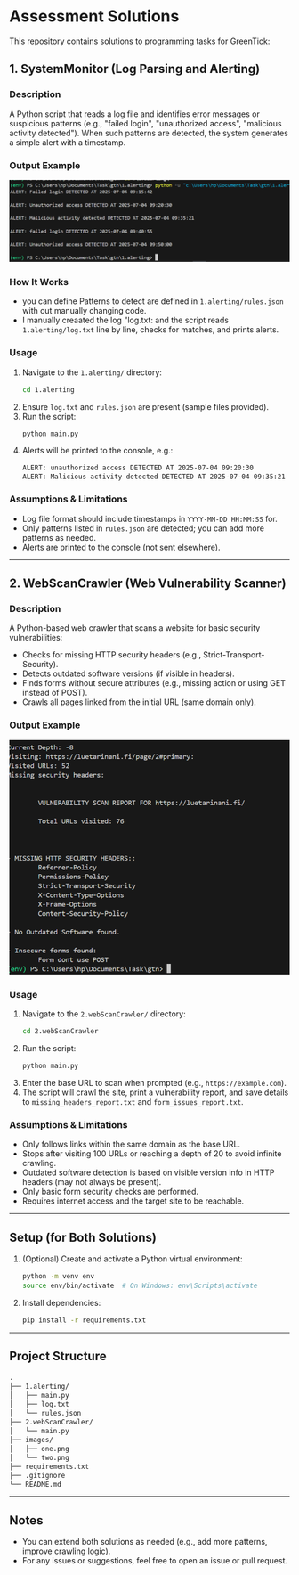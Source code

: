 # Assessment Solutions

This repository contains solutions to programming tasks for GreenTick:

## 1. SystemMonitor (Log Parsing and Alerting)

### Description
A Python script that reads a log file and identifies error messages or suspicious patterns (e.g., "failed login", "unauthorized access", "malicious activity detected"). When such patterns are detected, the system generates a simple alert with a timestamp.

### Output Example
![SystemMonitor Output](images/one.png)

### How It Works
- you can define Patterns to detect are defined in `1.alerting/rules.json` with out manually changing code.
- I manually creaated the log "log.txt: and the script reads `1.alerting/log.txt` line by line, checks for matches, and prints alerts.

### Usage
1. Navigate to the `1.alerting/` directory:
   ```sh
   cd 1.alerting
   ```
2. Ensure `log.txt` and `rules.json` are present (sample files provided).
3. Run the script:
   ```sh
   python main.py
   ```
4. Alerts will be printed to the console, e.g.:
   ```
   ALERT: unauthorized access DETECTED AT 2025-07-04 09:20:30
   ALERT: Malicious activity detected DETECTED AT 2025-07-04 09:35:21
   ```

### Assumptions & Limitations
- Log file format should include timestamps in `YYYY-MM-DD HH:MM:SS` for.
- Only patterns listed in `rules.json` are detected; you can add more patterns as needed.
- Alerts are printed to the console (not sent elsewhere).

---

## 2. WebScanCrawler (Web Vulnerability Scanner)

### Description
A Python-based web crawler that scans a website for basic security vulnerabilities:
- Checks for missing HTTP security headers (e.g., Strict-Transport-Security).
- Detects outdated software versions (if visible in headers).
- Finds forms without secure attributes (e.g., missing action or using GET instead of POST).
- Crawls all pages linked from the initial URL (same domain only).

### Output Example
![WebScanCrawler Output](images/two.png)

### Usage
1. Navigate to the `2.webScanCrawler/` directory:
   ```sh
   cd 2.webScanCrawler
   ```
2. Run the script:
   ```sh
   python main.py
   ```
3. Enter the base URL to scan when prompted (e.g., `https://example.com`).
4. The script will crawl the site, print a vulnerability report, and save details to `missing_headers_report.txt` and `form_issues_report.txt`.

### Assumptions & Limitations
- Only follows links within the same domain as the base URL.
- Stops after visiting 100 URLs or reaching a depth of 20 to avoid infinite crawling.
- Outdated software detection is based on visible version info in HTTP headers (may not always be present).
- Only basic form security checks are performed.
- Requires internet access and the target site to be reachable.

---

## Setup (for Both Solutions)

1. (Optional) Create and activate a Python virtual environment:
   ```sh
   python -m venv env
   source env/bin/activate  # On Windows: env\Scripts\activate
   ```
2. Install dependencies:
   ```sh
   pip install -r requirements.txt
   ```

---

## Project Structure
```
.
├── 1.alerting/
│   ├── main.py
│   ├── log.txt
│   └── rules.json
├── 2.webScanCrawler/
│   └── main.py
├── images/
│   ├── one.png
│   └── two.png
├── requirements.txt
├── .gitignore
└── README.md
```

---

## Notes
- You can extend both solutions as needed (e.g., add more patterns, improve crawling logic).
- For any issues or suggestions, feel free to open an issue or pull request. 
